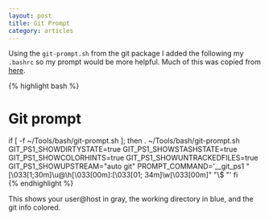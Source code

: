```yaml
---
layout: post
title: Git Prompt
category: articles
---
```


Using the `git-prompt.sh` from the git package I added the following my `.bashrc` so my prompt would be more helpful. Much of this was copied from [here](http://ithaca.arpinum.org/2013/01/02/git-prompt.html).

{% highlight bash %}
# Git prompt
if [ -f ~/Tools/bash/git-prompt.sh ]; then
    . ~/Tools/bash/git-prompt.sh
    GIT_PS1_SHOWDIRTYSTATE=true
    GIT_PS1_SHOWSTASHSTATE=true
    GIT_PS1_SHOWCOLORHINTS=true
    GIT_PS1_SHOWUNTRACKEDFILES=true
    GIT_PS1_SHOWUPSTREAM="auto git"
    PROMPT_COMMAND='__git_ps1 "\[\033[1;30m\]\u@\h\[\033[00m\]:\[\033[01; 34m\]\w\[\033[00m\]" "\\\$ "'
fi  
{% endhighlight %}

This shows your user@host in gray, the working directory in blue, and the git info colored.
